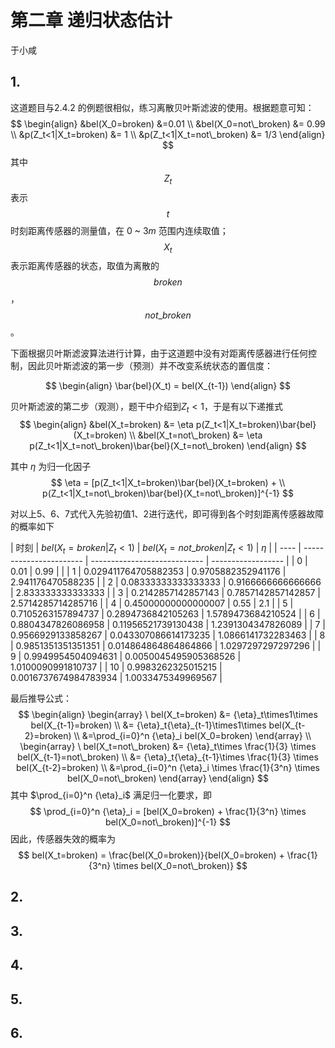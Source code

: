 # 第二章 递归状态估计

于小咸

## 1. 

这道题目与2.4.2 的例题很相似，练习离散贝叶斯滤波的使用。根据题意可知：
$$
\begin{align}
&bel(X_0=broken) &=0.01 \\
&bel(X_0=not\_broken) &= 0.99 \\
&p(Z_t<1|X_t=broken) &= 1 \\
&p(Z_t<1|X_t=not\_broken) &= 1/3
\end{align}
$$
其中 $$Z_t$$ 表示 $$t$$ 时刻距离传感器的测量值，在 $0$ ~ $3m$ 范围内连续取值；$$X_t$$ 表示距离传感器的状态，取值为离散的 $$broken$$ ，$$not\_broken$$。

下面根据贝叶斯滤波算法进行计算，由于这道题中没有对距离传感器进行任何控制，因此贝叶斯滤波的第一步（预测）并不改变系统状态的置信度：

$$
\begin{align}
\bar{bel}(X_t) = bel(X_{t-1})
\end{align}
$$

贝叶斯滤波的第二步（观测），题干中介绍到$Z_t < 1$，于是有以下递推式
$$
\begin{align}
&bel(X_t=broken) &= \eta p(Z_t<1|X_t=broken)\bar{bel}(X_t=broken) \\
&bel(X_t=not\_broken) &= \eta p(Z_t<1|X_t=not\_broken)\bar{bel}(X_t=not\_broken) 
\end{align}
$$

其中 $\eta$ 为归一化因子
$$
\eta = [p(Z_t<1|X_t=broken)\bar{bel}(X_t=broken) + \\ p(Z_t<1|X_t=not\_broken)\bar{bel}(X_t=not\_broken)]^{-1}
$$


对以上5、6、7式代入先验初值1、2进行迭代，即可得到各个时刻距离传感器故障的概率如下

| 时刻 | $bel(X_t=broken|Z_t<1)$ | $bel(X_t=not\_broken|Z_t<1)$ | $\eta$             |
| ---- | ----------------------- | ---------------------------- | ------------------ |
| 0    | 0.01                    | 0.99                         |                    |
| 1    | 0.029411764705882353    | 0.9705882352941176           | 2.941176470588235  |
| 2    | 0.08333333333333333     | 0.9166666666666666           | 2.833333333333333  |
| 3    | 0.2142857142857143      | 0.7857142857142857           | 2.5714285714285716 |
| 4    | 0.45000000000000007     | 0.55                         | 2.1                |
| 5    | 0.7105263157894737      | 0.2894736842105263           | 1.5789473684210524 |
| 6    | 0.8804347826086958      | 0.11956521739130438          | 1.2391304347826089 |
| 7    | 0.9566929133858267      | 0.043307086614173235         | 1.0866141732283463 |
| 8    | 0.9851351351351351      | 0.014864864864864866         | 1.0297297297297296 |
| 9    | 0.9949954504094631      | 0.0050045495905368526        | 1.0100090991810737 |
| 10   | 0.9983262325015215      | 0.0016737674984783934        | 1.0033475349969567 |

最后推导公式：
$$
\begin{align}
\begin{array}
\ bel(X_t=broken) &= {\eta}_t\times1\times bel(X_{t-1}=broken) \\
&= {\eta}_t{\eta}_{t-1}\times1\times bel(X_{t-2}=broken) \\
&=\prod_{i=0}^n {\eta}_i bel(X_0=broken)
\end{array}
\\
\begin{array}
\ bel(X_t=not\_broken) &= {\eta}_t\times \frac{1}{3} \times bel(X_{t-1}=not\_broken) \\
&= {\eta}_t{\eta}_{t-1}\times \frac{1}{3} \times bel(X_{t-2}=broken) \\
&=\prod_{i=0}^n {\eta}_i \times \frac{1}{3^n} \times bel(X_0=not\_broken)
\end{array}
\end{align}
$$
其中 $\prod_{i=0}^n {\eta}_i$ 满足归一化要求，即
$$
\prod_{i=0}^n {\eta}_i = [bel(X_0=broken) + \frac{1}{3^n} \times bel(X_0=not\_broken)]^{-1}
$$
因此，传感器失效的概率为
$$
bel(X_t=broken) = \frac{bel(X_0=broken)}{bel(X_0=broken) + \frac{1}{3^n} \times bel(X_0=not\_broken)}
$$


## 2. 

## 3.

## 4.

## 5.

## 6.